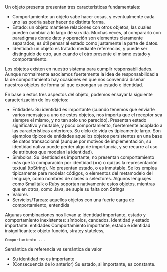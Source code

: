 Un objeto presenta presentan tres características fundamentales:

-   Comportamiento: un objeto sabe hacer cosas, y eventualmente cada uno las podría saber hacer de distinta forma.
-   Estado: un objeto mantiene relaciones con otros objetos, las cuales pueden cambiar a lo largo de su vida. Muchas veces, al compararlo con paradigmas donde dato y operación son elementos claramente separados, es útil pensar al estado como justamente la parte de datos.
-   Identidad: un objeto es tratado mediante referencias, y puede ser distinguido de otro, aun cuando el otro presente el mismo estado y comportamiento.

Los objetos existen en nuestro sistema para cumplir responsabilidades. Aunque normalmente asociamos fuertemente la idea de responsabilidad a la de comportamiento hay ocasiones en que nos convendrá diseñar nuestros objetos de forma tal que expongan su estado e identidad.

En base a estos tres aspectos del objeto, podemos ensayar la siguiente caracterización de los objetos:

-   Entidades: Su identidad es importante (cuando tenemos que enviarle varios mensajes a uno de estos objetos, nos importa que el receptor sea siempre el mismo, y no tan solo uno parecido). Presentan estado significativo y mutable, y poco comportamiento, fuertemente acoplado a las características anteriores. Su cíclo de vida es típicamente largo. Son ejemplos típicos de entidades aquellos objetos persistentes en una base de datos transaccional (aunque por motivos de implementación, su identidad nativa puede perder algo de importancia, y se recurre al uso de atributos que modelan la identidad).
-   Símbolos: Su identidad es importante, no presentan comportamiento más que la comparación por identidad (==) o quizás la representación textual (toString). No presentan estado, o es inmutable. Se los emplea típicamente para modelar códigos, o elementos del metamodelo del lenguaje, como nombres de clases o selectores. Algunos lenguajes como Smalltalk o Ruby soportan nativamente estos objetos, mientras que en otros, como Java, se suple su falta con Strings
-   Valores
-   Servicios/Tareas: aquellos objetos con una fuerte carga de comportamiento, entendida

Algunas combinaciones nos llevan a: Identidad importante, estado y comportamiento inexistentes: símbolos, candados. Identidad y estado importante: entidades Comportamiento importante, estado e identidad insignificantes: objeto función, stratey stateless,

`Comportamiento ...`

Semántica de referencia vs semántica de valor

-   Su identidad no es importante
-   (Consecuencia de lo anterior) Su estado, si importante, es constante.

